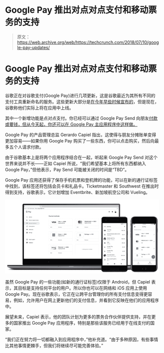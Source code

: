 # Google Pay 推出对点对点支付和移动票务的支持

> 原文：<https://web.archive.org/web/https://techcrunch.com/2018/07/10/google-pay-updates/>

# Google Pay 推出对点对点支付和移动票务的支持

谷歌正在对谷歌支付(Google Pay)进行几项更新，这是谷歌最近为其所有不同的支付工具重新命名的服务。这些更新大部分是[在今年早些时候宣布的](https://web.archive.org/web/20221206101302/https://techcrunch.com/2018/05/10/google-pays-app-adds-boarding-passes-tickets-p2p-payments-and-more/)，但是现在，谷歌称他们实际上将在应用中上线。

其中一个新增功能是点对点支付。你已经可以通过 Google Pay Send 向朋友[付款或要钱，但从今天起，你还可以在 Google Pay 主应用程序中这样做。](https://web.archive.org/web/20221206101302/https://techcrunch.com/2018/02/20/say-goodbye-to-android-pay-and-hello-to-google-pay/)

Google Pay 的产品管理总监 Gerardo Capiel 指出，这使得与朋友分摊账单变得更加容易——如果你用 Google Pay 购买了一些东西，你可以点击购买，然后向最多五个人请求付款。

由于谷歌基本上是将两个应用程序结合在一起，听起来 Google Pay Send 对这个世界来说并不长——正如 Capiel 所说，“我们希望基本上将所有东西都纳入 Google Pay，”但他表示，Pay Send 可能被关闭的时间是“TBD”。

Google Pay 应用还获得了保存手机机票和登机牌的功能，可以在新的通行证标签中找到，该标签还将包括会员卡和礼品卡。Ticketmaster 和 Southwest 在推出时得到支持，谷歌表示，它计划增加 Eventbrite、新加坡航空公司和 Vueling。

![Google pay](img/9d6ac671037cdd124756d23a16719398.png)

虽然 Google Pay 的一些功能(如新的通行证标签)仅限于 Android，但 Capiel 表示，其目标是支持任何平台的用户。所以你也可以在网络和 iOS 应用上使用 Google Pay。现在谷歌表示，它正在让跨平台管理你的所有支付信息变得更容易，例如，允许用户在网上更新他们的支付信息，并看到它反映在他们的应用程序中。

展望未来，Capiel 表示，他的团队计划为更多的票务合作伙伴提供支持，并在更多的国家推出 Google Pay 应用程序，特别是那些该服务已经用于在线支付的国家。

“我们正在努力将一切都融入到应用程序中，”他补充道。“由于多种原因，有些事情比其他事情更棘手，但我们将继续尽可能完善体验。”